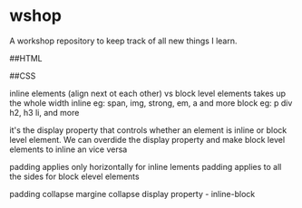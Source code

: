# wshop
A workshop repository to keep track of all new things I learn.

##HTML

##CSS

inline elements (align next ot each other)
vs 
block level elements
takes up the whole width
inline eg: span, img, strong, em, a and more
block eg: p div h2, h3 li, and more

it's the display property that controls whether an element is inline
or block level element. We can overdide the display property and make
block level elements to inline an vice versa

padding applies only horizontally for inline lements
padding applies to all the sides for block elevel elements

padding collapse 
margine collapse
display property - inline-block